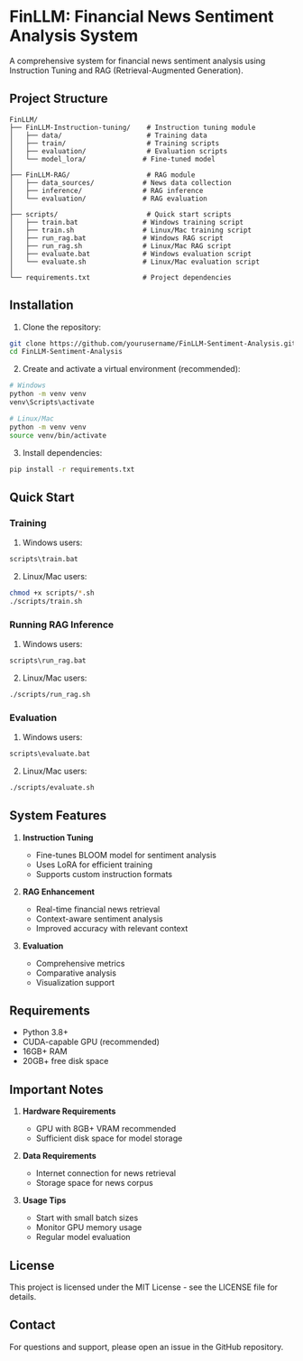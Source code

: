 # FinLLM: Financial News Sentiment Analysis System

A comprehensive system for financial news sentiment analysis using Instruction Tuning and RAG (Retrieval-Augmented Generation).

## Project Structure

```
FinLLM/
├── FinLLM-Instruction-tuning/    # Instruction tuning module
│   ├── data/                     # Training data
│   ├── train/                    # Training scripts
│   ├── evaluation/               # Evaluation scripts
│   └── model_lora/              # Fine-tuned model
│
├── FinLLM-RAG/                   # RAG module
│   ├── data_sources/            # News data collection
│   ├── inference/               # RAG inference
│   └── evaluation/              # RAG evaluation
│
├── scripts/                      # Quick start scripts
│   ├── train.bat                # Windows training script
│   ├── train.sh                 # Linux/Mac training script
│   ├── run_rag.bat              # Windows RAG script
│   ├── run_rag.sh               # Linux/Mac RAG script
│   ├── evaluate.bat             # Windows evaluation script
│   └── evaluate.sh              # Linux/Mac evaluation script
│
└── requirements.txt             # Project dependencies
```

## Installation

1. Clone the repository:
```bash
git clone https://github.com/yourusername/FinLLM-Sentiment-Analysis.git
cd FinLLM-Sentiment-Analysis
```

2. Create and activate a virtual environment (recommended):
```bash
# Windows
python -m venv venv
venv\Scripts\activate

# Linux/Mac
python -m venv venv
source venv/bin/activate
```

3. Install dependencies:
```bash
pip install -r requirements.txt
```

## Quick Start

### Training

1. Windows users:
```bash
scripts\train.bat
```

2. Linux/Mac users:
```bash
chmod +x scripts/*.sh
./scripts/train.sh
```

### Running RAG Inference

1. Windows users:
```bash
scripts\run_rag.bat
```

2. Linux/Mac users:
```bash
./scripts/run_rag.sh
```

### Evaluation

1. Windows users:
```bash
scripts\evaluate.bat
```

2. Linux/Mac users:
```bash
./scripts/evaluate.sh
```

## System Features

1. **Instruction Tuning**
   - Fine-tunes BLOOM model for sentiment analysis
   - Uses LoRA for efficient training
   - Supports custom instruction formats

2. **RAG Enhancement**
   - Real-time financial news retrieval
   - Context-aware sentiment analysis
   - Improved accuracy with relevant context

3. **Evaluation**
   - Comprehensive metrics
   - Comparative analysis
   - Visualization support

## Requirements

- Python 3.8+
- CUDA-capable GPU (recommended)
- 16GB+ RAM
- 20GB+ free disk space

## Important Notes

1. **Hardware Requirements**
   - GPU with 8GB+ VRAM recommended
   - Sufficient disk space for model storage

2. **Data Requirements**
   - Internet connection for news retrieval
   - Storage space for news corpus

3. **Usage Tips**
   - Start with small batch sizes
   - Monitor GPU memory usage
   - Regular model evaluation

## License

This project is licensed under the MIT License - see the LICENSE file for details.

## Contact

For questions and support, please open an issue in the GitHub repository.
